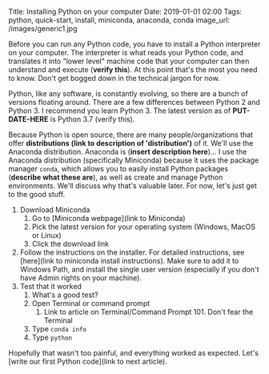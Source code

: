 Title: Installing Python on your computer
Date: 2019-01-01 02:00
Tags: python, quick-start, install, miniconda, anaconda, conda
image_url: /images/generic1.jpg

Before you can run any Python code, you have to install a Python interpreter on your computer. The interpreter is what reads your Python code, and translates it into "lower level"  machine code that your computer can then understand and execute (**verify this**). At this point that's the most you need to know. Don't get bogged down in the technical jargon for now.

Python, like any software, is constantly evolving, so there are a bunch of versions floating around. There are a few differences between Python 2 and Python 3. I recommend you learn Python 3. The latest version as of **PUT-DATE-HERE** is Python 3.7 (verify this).

Because Python is open source, there are many people/organizations that offer **distributions (link to description of 'distribution')** of it. We'll use the Anaconda distribution. Anaconda is (**insert description here**)... I use the Anaconda distribution (specifically Miniconda) because it uses the package manager `conda`, which allows you to easily install Python packages (**describe what these are**), as well as create and manage Python environments. We'll discuss why that's valuable later. For now, let's just get to the good stuff.

1. Download Miniconda
    1. Go to [Miniconda webpage](link to Miniconda)
    1. Pick the latest version for your operating system (Windows, MacOS or Linux)
    2. Click the download link
2. Follow the instructions on the installer. For detailed instructions, see [here](link to miniconda install instructions). Make sure to add it to Windows Path, and install the single user version (especially if you don't have Admin rights on your machine).
3. Test that it worked
    1. What's a good test?
    2. Open Terminal or command prompt
        1. Link to article on Terminal/Command Prompt 101. Don't fear the Terminal
    3. Type `conda info`
    4. Type `python`

Hopefully that wasn't too painful, and everything worked as expected. Let's [write our first Python code](link to next article).
